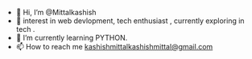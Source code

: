 - 👋 Hi, I’m @Mittalkashish
- 👀  interest in web devlopment, tech enthusiast , currently exploring in tech .
- 🌱 I’m currently learning PYTHON.
- 📫 How to reach me kashishmittalkashishmittal@gmail.com

<!---
I am Kashish Mittal , currently pursuing btech in IT from NIT SRINAGAR. A FRONT END DEVLOPER , who loves to code and exploring differnt things in tech .
--->
